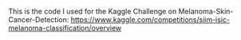 This is the code I used for the Kaggle Challenge on Melanoma-Skin-Cancer-Detection: https://www.kaggle.com/competitions/siim-isic-melanoma-classification/overview
